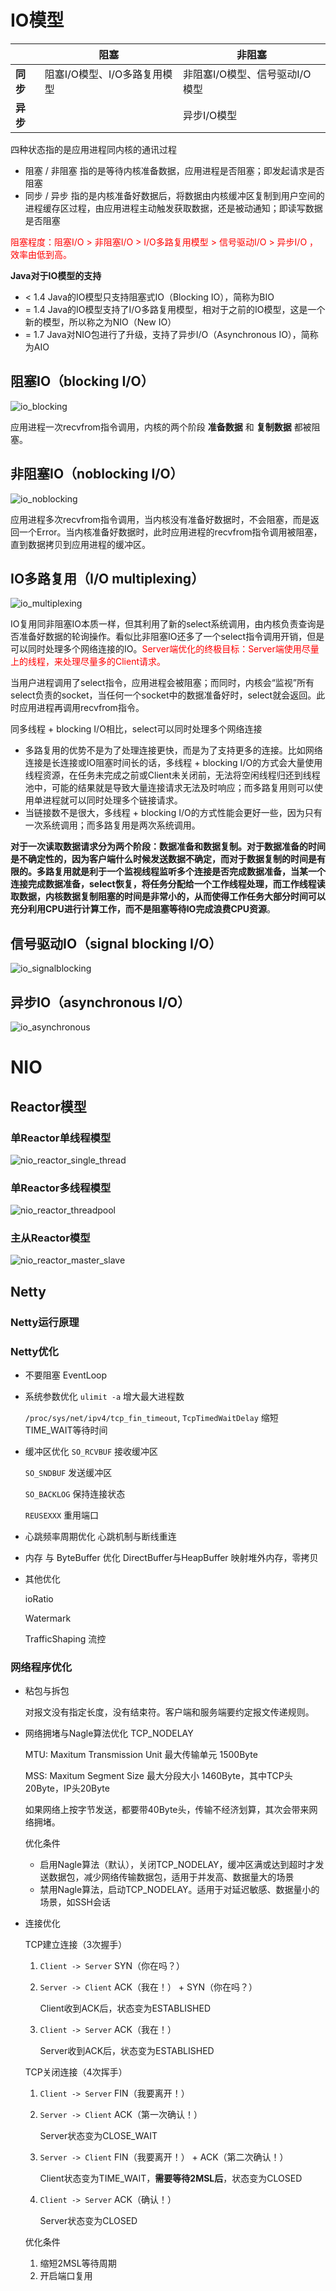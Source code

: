 # IO模型

|          | 阻塞                         | 非阻塞                         |
| -------- | ---------------------------- | ------------------------------ |
| **同步** | 阻塞I/O模型、I/O多路复用模型 | 非阻塞I/O模型、信号驱动I/O模型 |
| **异步** |                              | 异步I/O模型                    |

四种状态指的是应用进程同内核的通讯过程

- 阻塞 / 非阻塞 指的是等待内核准备数据，应用进程是否阻塞；即发起请求是否阻塞
- 同步 / 异步 指的是内核准备好数据后，将数据由内核缓冲区复制到用户空间的进程缓存区过程，由应用进程主动触发获取数据，还是被动通知；即读写数据是否阻塞

<font color=red>阻塞程度：阻塞I/O > 非阻塞I/O > I/O多路复用模型 > 信号驱动I/O > 异步I/O ，效率由低到高。</font>



**Java对于IO模型的支持**

- < 1.4 Java的IO模型只支持阻塞式IO（Blocking IO），简称为BIO 
- = 1.4 Java的IO模型支持了I/O多路复用模型，相对于之前的IO模型，这是一个新的模型，所以称之为NIO（New IO）
- = 1.7 Java对NIO包进行了升级，支持了异步I/O（Asynchronous IO），简称为AIO



## 阻塞IO（blocking I/O）

![io_blocking](NIO模型与Netty.assets/io_blocking.png)

应用进程一次recvfrom指令调用，内核的两个阶段 **准备数据** 和 **复制数据** 都被阻塞。



## 非阻塞IO（noblocking I/O）

![io_noblocking](NIO模型与Netty.assets/io_noblocking.png)

应用进程多次recvfrom指令调用，当内核没有准备好数据时，不会阻塞，而是返回一个Error。当内核准备好数据时，此时应用进程的recvfrom指令调用被阻塞，直到数据拷贝到应用进程的缓冲区。



## IO多路复用（I/O multiplexing）

![io_multiplexing](NIO模型与Netty.assets/io_multiplexing.png)

IO复用同非阻塞IO本质一样，但其利用了新的select系统调用，由内核负责查询是否准备好数据的轮询操作。看似比非阻塞IO还多了一个select指令调用开销，但是可以同时处理多个网络连接的IO。<font color=red>Server端优化的终极目标：Server端使用尽量上的线程，来处理尽量多的Client请求。</font>

当用户进程调用了select指令，应用进程会被阻塞；而同时，内核会“监视”所有select负责的socket，当任何一个socket中的数据准备好时，select就会返回。此时应用进程再调用recvfrom指令。

同多线程 + blocking I/O相比，select可以同时处理多个网络连接

- 多路复用的优势不是为了处理连接更快，而是为了支持更多的连接。比如网络连接是长连接或IO阻塞时间长的话，多线程 + blocking I/O的方式会大量使用线程资源，在任务未完成之前或Client未关闭前，无法将空闲线程归还到线程池中，可能的结果就是导致大量连接请求无法及时响应；而多路复用则可以使用单进程就可以同时处理多个链接请求。
- 当链接数不是很大，多线程 + blocking I/O的方式性能会更好一些，因为只有一次系统调用；而多路复用是两次系统调用。

**对于一次读取数据请求分为两个阶段：数据准备和数据复制。对于数据准备的时间是不确定性的，因为客户端什么时候发送数据不确定，而对于数据复制的时间是有限的。多路复用就是利于一个监视线程监听多个连接是否完成数据准备，当某一个连接完成数据准备，select恢复，将任务分配给一个工作线程处理，而工作线程读取数据，内核数据复制阻塞的时间是非常小的，从而使得工作任务大部分时间可以充分利用CPU进行计算工作，而不是阻塞等待IO完成浪费CPU资源**。



## 信号驱动IO（signal blocking I/O）

![io_signalblocking](NIO模型与Netty.assets/io_signalblocking.png)



## 异步IO（asynchronous I/O）

![io_asynchronous](NIO模型与Netty.assets/io_asynchronous.png)



# NIO

## Reactor模型

### 单Reactor单线程模型

![nio_reactor_single_thread](NIO模型与Netty.assets/nio_reactor_single_thread.png)



### 单Reactor多线程模型

![nio_reactor_threadpool](NIO模型与Netty.assets/nio_reactor_threadpool.png)



### 主从Reactor模型

![nio_reactor_master_slave](NIO模型与Netty.assets/nio_reactor_master_slave.png)



## Netty

### Netty运行原理



### Netty优化

- 不要阻塞 EventLoop

- 系统参数优化
  `ulimit -a` 增大最大进程数

  `/proc/sys/net/ipv4/tcp_fin_timeout`, `TcpTimedWaitDelay` 缩短TIME_WAIT等待时间

- 缓冲区优化
  `SO_RCVBUF` 接收缓冲区

  `SO_SNDBUF` 发送缓冲区

  `SO_BACKLOG` 保持连接状态

  `REUSEXXX` 重用端口

- 心跳频率周期优化
  心跳机制与断线重连

- 内存 与 ByteBuffer 优化
  DirectBuffer与HeapBuffer 映射堆外内存，零拷贝

- 其他优化

  ioRatio

  Watermark

  TrafficShaping 流控



### 网络程序优化

- 粘包与拆包

  对报文没有指定长度，没有结束符。客户端和服务端要约定报文传递规则。

- 网络拥堵与Nagle算法优化 TCP_NODELAY

  MTU: Maxitum Transmission Unit 最大传输单元 1500Byte

  MSS: Maxitum Segment Size 最大分段大小 1460Byte，其中TCP头20Byte，IP头20Byte

  如果网络上按字节发送，都要带40Byte头，传输不经济划算，其次会带来网络拥堵。

  优化条件

  - 启用Nagle算法（默认），关闭TCP_NODELAY，缓冲区满或达到超时才发送数据包，减少网络传输数据包，适用于并发高、数据量大的场景
  - 禁用Nagle算法，启动TCP_NODELAY。适用于对延迟敏感、数据量小的场景，如SSH会话

- 连接优化

  TCP建立连接（3次握手）

  1. `Client -> Server` SYN（你在吗？）

  2. `Server -> Client` ACK（我在！） + SYN（你在吗？）

     Client收到ACK后，状态变为ESTABLISHED

  3. `Client -> Server` ACK（我在！）

     Server收到ACK后，状态变为ESTABLISHED

  TCP关闭连接（4次挥手）

  1. `Client -> Server` FIN（我要离开！）

  2. `Server -> Client` ACK（第一次确认！）

     Server状态变为CLOSE_WAIT

  3. `Server -> Client` FIN（我要离开！） + ACK（第二次确认！）

     Client状态变为TIME_WAIT，**需要等待2MSL后**，状态变为CLOSED

  4. `Client -> Server` ACK（确认！）

     Server状态变为CLOSED

  优化条件

  1. 缩短2MSL等待周期
  2. 开启端口复用

